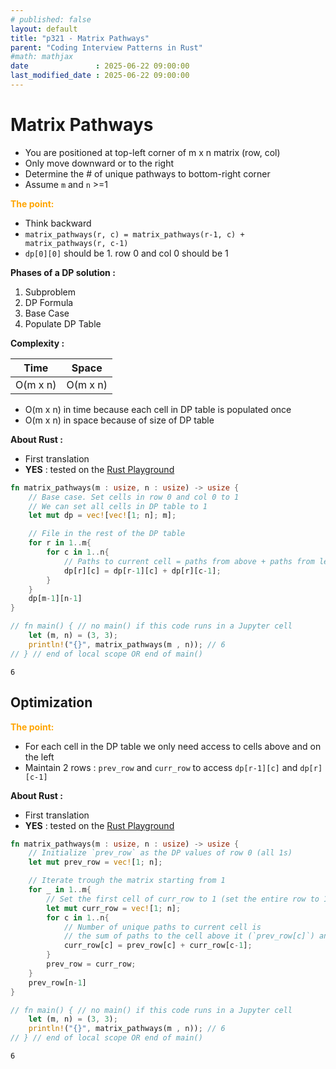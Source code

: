 ```yaml
---
# published: false
layout: default
title: "p321 - Matrix Pathways"
parent: "Coding Interview Patterns in Rust"
#math: mathjax
date               : 2025-06-22 09:00:00
last_modified_date : 2025-06-22 09:00:00
---
```


# Matrix Pathways

* You are positioned at top-left corner of m x n matrix (row, col)
* Only move downward or to the right
* Determine the # of unique pathways to bottom-right corner
* Assume `m` and `n` >=1

<span style="color:orange"><b>The point:</b></span>

* Think backward
* `matrix_pathways(r, c) = matrix_pathways(r-1, c) + matrix_pathways(r, c-1)`
*  `dp[0][0]` should be 1. row 0 and col 0 should be 1 




**Phases of a DP solution :**
1. Subproblem
1. DP Formula
1. Base Case
1. Populate DP Table




**Complexity :**

| Time           | Space     |
|----------------|-----------|
| O(m x n)       | O(m x n) |

* O(m x n) in time because each cell in DP table is populated once
* O(m x n) in space because of size of DP table


**About Rust :**
* First translation
* **YES** : tested on the [Rust Playground](https://play.rust-lang.org/)







<!-- <span style="color:red"><b>TODO : </b></span> 
* Add comments in code -->


<!-- * <span style="color:lime"><b>Preferred solution?</b></span>      -->




```rust
fn matrix_pathways(m : usize, n : usize) -> usize {
    // Base case. Set cells in row 0 and col 0 to 1
    // We can set all cells in DP table to 1
    let mut dp = vec![vec![1; n]; m];

    // File in the rest of the DP table
    for r in 1..m{
        for c in 1..n{
            // Paths to current cell = paths from above + paths from left
            dp[r][c] = dp[r-1][c] + dp[r][c-1];
        }
    }
    dp[m-1][n-1]
}

// fn main() { // no main() if this code runs in a Jupyter cell
    let (m, n) = (3, 3);
    println!("{}", matrix_pathways(m , n)); // 6
// } // end of local scope OR end of main()
```

    6


## Optimization

<span style="color:orange"><b>The point:</b></span>

* For each cell in the DP table we only need access to cells above and on the left
* Maintain 2 rows : `prev_row` and `curr_row` to access `dp[r-1][c]` and `dp[r][c-1]`



**About Rust :**
* First translation
* **YES** : tested on the [Rust Playground](https://play.rust-lang.org/)





```rust
fn matrix_pathways(m : usize, n : usize) -> usize {
    // Initialize `prev_row` as the DP values of row 0 (all 1s)
    let mut prev_row = vec![1; n];

    // Iterate trough the matrix starting from 1
    for _ in 1..m{
        // Set the first cell of curr_row to 1 (set the entire row to 1)
        let mut curr_row = vec![1; n];
        for c in 1..n{
            // Number of unique paths to current cell is 
            // the sum of paths to the cell above it (`prev_row[c]`) and the sum of path to the cell on the left (`curr_row[c-1]`)
            curr_row[c] = prev_row[c] + curr_row[c-1];
        }
        prev_row = curr_row;
    }
    prev_row[n-1]
}

// fn main() { // no main() if this code runs in a Jupyter cell
    let (m, n) = (3, 3);
    println!("{}", matrix_pathways(m , n)); // 6
// } // end of local scope OR end of main()
```

    6

